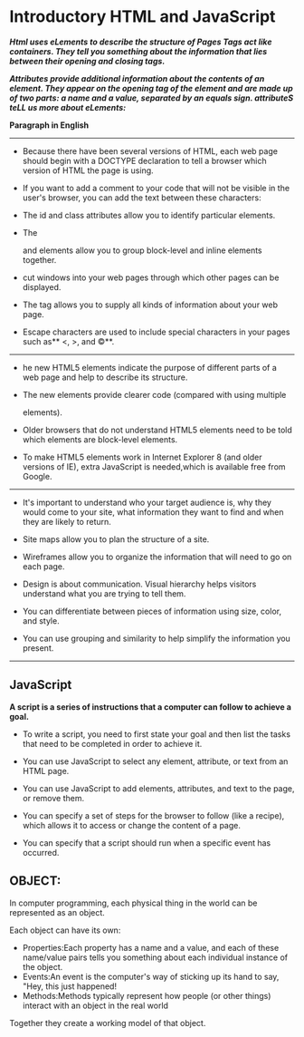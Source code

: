 # Introductory HTML and JavaScript
***Html uses eLements to describe the structure of Pages
Tags act like containers. They tell you something about the information that lies between their opening and closing tags.***

***Attributes provide additional information
about the contents of an element. They appear
on the opening tag of the element and are
made up of two parts: a name and a value,
separated by an equals sign.
attributeS teLL us more about eLements:***

**<p lang="en-us">Paragraph in English</p>**

---------
* Because there have been
several versions of HTML, each
web page should begin with a
DOCTYPE declaration to tell a
browser which version of HTML
the page is using.


* If you want to add a comment
to your code that will not be
visible in the user's browser, you
can add the text between these
characters:
**<!-- comment goes here -->**


* The id and class attributes allow you to identify
particular elements.
* The **<div>** and **<span>** elements allow you to group
block-level and inline elements together.
* **<iframes>** cut windows into your web pages through
which other pages can be displayed.
* The **<meta>** tag allows you to supply all kinds of
information about your web page.
* Escape characters are used to include special
characters in your pages such as** <, >, and ©**.

---------

* he new HTML5 elements indicate the purpose of
different parts of a web page and help to describe
its structure.

* The new elements provide clearer code (compared
with using multiple ***<div>*** elements).

* Older browsers that do not understand HTML5
elements need to be told which elements are
block-level elements.

* To make HTML5 elements work in Internet Explorer 8
(and older versions of IE), extra JavaScript is needed,which is available free from Google.

---------

* It's important to understand who your target audience
is, why they would come to your site, what information
they want to find and when they are likely to return.

* Site maps allow you to plan the structure of a site.

* Wireframes allow you to organize the information that
will need to go on each page.

* Design is about communication. Visual hierarchy helps
visitors understand what you are trying to tell them.

* You can differentiate between pieces of information
using size, color, and style.

* You can use grouping and similarity to help simplify
the information you present.

-------
## JavaScript
**A script is a series of instructions that a
computer can follow to achieve a goal.**

* To write a script, you need to first
state your goal and then list the
tasks that need to be completed in
order to achieve it.


* You can use JavaScript to select any
element, attribute, or text from an
HTML page.

* You can use JavaScript to add
elements, attributes, and text to the
page, or remove them.

* You can specify a set of steps for
the browser to follow (like a recipe),
which allows it to access or change the
content of a page.

* You can specify that a script should run
when a specific event has occurred.
## OBJECT:
In computer programming, each physical thing in
the world can be represented as an object.

Each object can have its own:
* Properties:Each property has a name and a value, and each of
these name/value pairs tells you something about
each individual instance of the object.
* Events:An event is the computer's way of sticking up its
hand to say, "Hey, this just happened!
* Methods:Methods typically represent how people (or other
things) interact with an object in the real world

Together they create a working model of that object.